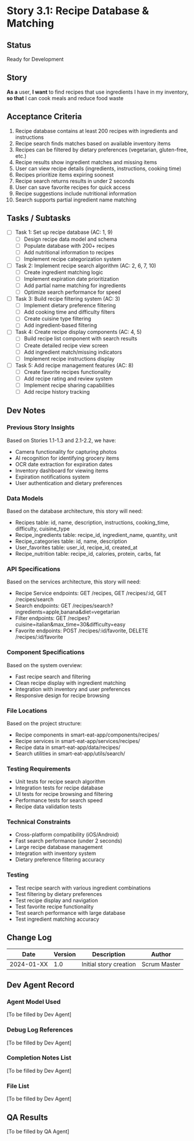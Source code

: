 # Story 3.1: Recipe Database & Matching

## Status
Ready for Development

## Story
**As a** user,
**I want** to find recipes that use ingredients I have in my inventory,
**so that** I can cook meals and reduce food waste

## Acceptance Criteria
1. Recipe database contains at least 200 recipes with ingredients and instructions
2. Recipe search finds matches based on available inventory items
3. Recipes can be filtered by dietary preferences (vegetarian, gluten-free, etc.)
4. Recipe results show ingredient matches and missing items
5. User can view recipe details (ingredients, instructions, cooking time)
6. Recipes prioritize items expiring soonest
7. Recipe search returns results in under 2 seconds
8. User can save favorite recipes for quick access
9. Recipe suggestions include nutritional information
10. Search supports partial ingredient name matching

## Tasks / Subtasks
- [ ] Task 1: Set up recipe database (AC: 1, 9)
  - [ ] Design recipe data model and schema
  - [ ] Populate database with 200+ recipes
  - [ ] Add nutritional information to recipes
  - [ ] Implement recipe categorization system
- [ ] Task 2: Implement recipe search algorithm (AC: 2, 6, 7, 10)
  - [ ] Create ingredient matching logic
  - [ ] Implement expiration date prioritization
  - [ ] Add partial name matching for ingredients
  - [ ] Optimize search performance for speed
- [ ] Task 3: Build recipe filtering system (AC: 3)
  - [ ] Implement dietary preference filtering
  - [ ] Add cooking time and difficulty filters
  - [ ] Create cuisine type filtering
  - [ ] Add ingredient-based filtering
- [ ] Task 4: Create recipe display components (AC: 4, 5)
  - [ ] Build recipe list component with search results
  - [ ] Create detailed recipe view screen
  - [ ] Add ingredient match/missing indicators
  - [ ] Implement recipe instructions display
- [ ] Task 5: Add recipe management features (AC: 8)
  - [ ] Create favorite recipes functionality
  - [ ] Add recipe rating and review system
  - [ ] Implement recipe sharing capabilities
  - [ ] Add recipe history tracking

## Dev Notes

### Previous Story Insights
Based on Stories 1.1-1.3 and 2.1-2.2, we have:
- Camera functionality for capturing photos
- AI recognition for identifying grocery items
- OCR date extraction for expiration dates
- Inventory dashboard for viewing items
- Expiration notifications system
- User authentication and dietary preferences

### Data Models
Based on the database architecture, this story will need:
- Recipes table: id, name, description, instructions, cooking_time, difficulty, cuisine_type
- Recipe_ingredients table: recipe_id, ingredient_name, quantity, unit
- Recipe_categories table: id, name, description
- User_favorites table: user_id, recipe_id, created_at
- Recipe_nutrition table: recipe_id, calories, protein, carbs, fat

### API Specifications
Based on the services architecture, this story will need:
- Recipe Service endpoints: GET /recipes, GET /recipes/:id, GET /recipes/search
- Search endpoints: GET /recipes/search?ingredients=apple,banana&diet=vegetarian
- Filter endpoints: GET /recipes?cuisine=italian&max_time=30&difficulty=easy
- Favorite endpoints: POST /recipes/:id/favorite, DELETE /recipes/:id/favorite

### Component Specifications
Based on the system overview:
- Fast recipe search and filtering
- Clean recipe display with ingredient matching
- Integration with inventory and user preferences
- Responsive design for recipe browsing

### File Locations
Based on the project structure:
- Recipe components in smart-eat-app/components/recipes/
- Recipe services in smart-eat-app/services/recipes/
- Recipe data in smart-eat-app/data/recipes/
- Search utilities in smart-eat-app/utils/search/

### Testing Requirements
- Unit tests for recipe search algorithm
- Integration tests for recipe database
- UI tests for recipe browsing and filtering
- Performance tests for search speed
- Recipe data validation tests

### Technical Constraints
- Cross-platform compatibility (iOS/Android)
- Fast search performance (under 2 seconds)
- Large recipe database management
- Integration with inventory system
- Dietary preference filtering accuracy

### Testing
- Test recipe search with various ingredient combinations
- Test filtering by dietary preferences
- Test recipe display and navigation
- Test favorite recipe functionality
- Test search performance with large database
- Test ingredient matching accuracy

## Change Log
| Date | Version | Description | Author |
|------|---------|-------------|---------|
| 2024-01-XX | 1.0 | Initial story creation | Scrum Master |

## Dev Agent Record

### Agent Model Used
[To be filled by Dev Agent]

### Debug Log References
[To be filled by Dev Agent]

### Completion Notes List
[To be filled by Dev Agent]

### File List
[To be filled by Dev Agent]

## QA Results
[To be filled by QA Agent] 